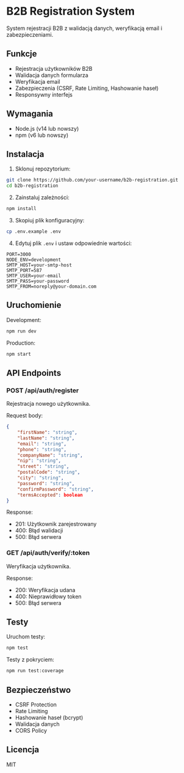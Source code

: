 # B2B Registration System

System rejestracji B2B z walidacją danych, weryfikacją email i zabezpieczeniami.

## Funkcje

- Rejestracja użytkowników B2B
- Walidacja danych formularza
- Weryfikacja email
- Zabezpieczenia (CSRF, Rate Limiting, Hashowanie haseł)
- Responsywny interfejs

## Wymagania

- Node.js (v14 lub nowszy)
- npm (v6 lub nowszy)

## Instalacja

1. Sklonuj repozytorium:
```bash
git clone https://github.com/your-username/b2b-registration.git
cd b2b-registration
```

2. Zainstaluj zależności:
```bash
npm install
```

3. Skopiuj plik konfiguracyjny:
```bash
cp .env.example .env
```

4. Edytuj plik `.env` i ustaw odpowiednie wartości:
```env
PORT=3000
NODE_ENV=development
SMTP_HOST=your-smtp-host
SMTP_PORT=587
SMTP_USER=your-email
SMTP_PASS=your-password
SMTP_FROM=noreply@your-domain.com
```

## Uruchomienie

Development:
```bash
npm run dev
```

Production:
```bash
npm start
```

## API Endpoints

### POST /api/auth/register
Rejestracja nowego użytkownika.

Request body:
```json
{
    "firstName": "string",
    "lastName": "string",
    "email": "string",
    "phone": "string",
    "companyName": "string",
    "nip": "string",
    "street": "string",
    "postalCode": "string",
    "city": "string",
    "password": "string",
    "confirmPassword": "string",
    "termsAccepted": boolean
}
```

Response:
- 201: Użytkownik zarejestrowany
- 400: Błąd walidacji
- 500: Błąd serwera

### GET /api/auth/verify/:token
Weryfikacja użytkownika.

Response:
- 200: Weryfikacja udana
- 400: Nieprawidłowy token
- 500: Błąd serwera

## Testy

Uruchom testy:
```bash
npm test
```

Testy z pokryciem:
```bash
npm run test:coverage
```

## Bezpieczeństwo

- CSRF Protection
- Rate Limiting
- Hashowanie haseł (bcrypt)
- Walidacja danych
- CORS Policy

## Licencja

MIT 